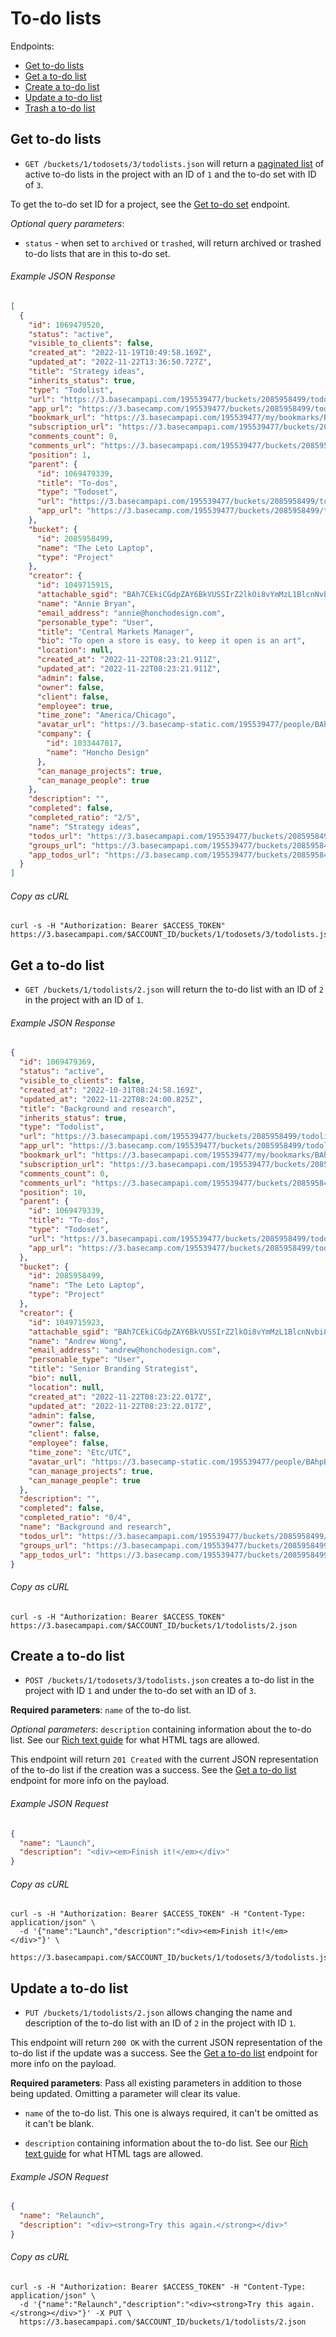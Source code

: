 To-do lists
===========

Endpoints:

- [Get to-do lists](#get-to-do-lists)
- [Get a to-do list](#get-a-to-do-list)
- [Create a to-do list](#create-a-to-do-list)
- [Update a to-do list](#update-a-to-do-list)
- [Trash a to-do list][trash]

Get to-do lists
---------------

* `GET /buckets/1/todosets/3/todolists.json` will return a [paginated list][pagination] of active to-do lists in the project with an ID of `1` and the to-do set with ID of `3`.

To get the to-do set ID for a project, see the [Get to-do set][todoset] endpoint.

_Optional query parameters_:

* `status` - when set to `archived` or `trashed`, will return archived or trashed to-do lists that are in this to-do set.

###### Example JSON Response
<!-- START GET /buckets/1/todosets/3/todolists.json -->
```json
[
  {
    "id": 1069479520,
    "status": "active",
    "visible_to_clients": false,
    "created_at": "2022-11-19T10:49:58.169Z",
    "updated_at": "2022-11-22T13:36:50.727Z",
    "title": "Strategy ideas",
    "inherits_status": true,
    "type": "Todolist",
    "url": "https://3.basecampapi.com/195539477/buckets/2085958499/todolists/1069479520.json",
    "app_url": "https://3.basecamp.com/195539477/buckets/2085958499/todolists/1069479520",
    "bookmark_url": "https://3.basecampapi.com/195539477/my/bookmarks/BAh7CEkiCGdpZAY6BkVUSSIuZ2lkOi8vYmMzL1JlY29yZGluZy8xMDY5NDc5NTIwP2V4cGlyZXNfaW4GOwBUSSIMcHVycG9zZQY7AFRJIg1yZWFkYWJsZQY7AFRJIg9leHBpcmVzX2F0BjsAVDA=--24332fbdc81b06784de7e8f2b6c1e29021bbae58.json",
    "subscription_url": "https://3.basecampapi.com/195539477/buckets/2085958499/recordings/1069479520/subscription.json",
    "comments_count": 0,
    "comments_url": "https://3.basecampapi.com/195539477/buckets/2085958499/recordings/1069479520/comments.json",
    "position": 1,
    "parent": {
      "id": 1069479339,
      "title": "To-dos",
      "type": "Todoset",
      "url": "https://3.basecampapi.com/195539477/buckets/2085958499/todosets/1069479339.json",
      "app_url": "https://3.basecamp.com/195539477/buckets/2085958499/todosets/1069479339"
    },
    "bucket": {
      "id": 2085958499,
      "name": "The Leto Laptop",
      "type": "Project"
    },
    "creator": {
      "id": 1049715915,
      "attachable_sgid": "BAh7CEkiCGdpZAY6BkVUSSIrZ2lkOi8vYmMzL1BlcnNvbi8xMDQ5NzE1OTE1P2V4cGlyZXNfaW4GOwBUSSIMcHVycG9zZQY7AFRJIg9hdHRhY2hhYmxlBjsAVEkiD2V4cGlyZXNfYXQGOwBUMA==--aeb392ebf54ffd820e45f27add22bae3a8c7da56",
      "name": "Annie Bryan",
      "email_address": "annie@honchodesign.com",
      "personable_type": "User",
      "title": "Central Markets Manager",
      "bio": "To open a store is easy, to keep it open is an art",
      "location": null,
      "created_at": "2022-11-22T08:23:21.911Z",
      "updated_at": "2022-11-22T08:23:21.911Z",
      "admin": false,
      "owner": false,
      "client": false,
      "employee": true,
      "time_zone": "America/Chicago",
      "avatar_url": "https://3.basecamp-static.com/195539477/people/BAhpBMtkkT4=--9927c47a4cbee30a7f9aea667882496aba799149/avatar?v=1",
      "company": {
        "id": 1033447817,
        "name": "Honcho Design"
      },
      "can_manage_projects": true,
      "can_manage_people": true
    },
    "description": "",
    "completed": false,
    "completed_ratio": "2/5",
    "name": "Strategy ideas",
    "todos_url": "https://3.basecampapi.com/195539477/buckets/2085958499/todolists/1069479520/todos.json",
    "groups_url": "https://3.basecampapi.com/195539477/buckets/2085958499/todolists/1069479520/groups.json",
    "app_todos_url": "https://3.basecamp.com/195539477/buckets/2085958499/todolists/1069479520/todos"
  }
]
```
<!-- END GET /buckets/1/todosets/3/todolists.json -->
###### Copy as cURL

``` shell
curl -s -H "Authorization: Bearer $ACCESS_TOKEN" https://3.basecampapi.com/$ACCOUNT_ID/buckets/1/todosets/3/todolists.json
```


Get a to-do list
----------------

* `GET /buckets/1/todolists/2.json` will return the to-do list with an ID of `2` in the project with an ID of `1`.

###### Example JSON Response
<!-- START GET /buckets/1/todolists/2.json -->
```json
{
  "id": 1069479369,
  "status": "active",
  "visible_to_clients": false,
  "created_at": "2022-10-31T08:24:58.169Z",
  "updated_at": "2022-11-22T08:24:00.825Z",
  "title": "Background and research",
  "inherits_status": true,
  "type": "Todolist",
  "url": "https://3.basecampapi.com/195539477/buckets/2085958499/todolists/1069479369.json",
  "app_url": "https://3.basecamp.com/195539477/buckets/2085958499/todolists/1069479369",
  "bookmark_url": "https://3.basecampapi.com/195539477/my/bookmarks/BAh7CEkiCGdpZAY6BkVUSSIuZ2lkOi8vYmMzL1JlY29yZGluZy8xMDY5NDc5MzY5P2V4cGlyZXNfaW4GOwBUSSIMcHVycG9zZQY7AFRJIg1yZWFkYWJsZQY7AFRJIg9leHBpcmVzX2F0BjsAVDA=--4b6309a7d4c2ec4c0ca573bd0caeedbcb3e49a2f.json",
  "subscription_url": "https://3.basecampapi.com/195539477/buckets/2085958499/recordings/1069479369/subscription.json",
  "comments_count": 0,
  "comments_url": "https://3.basecampapi.com/195539477/buckets/2085958499/recordings/1069479369/comments.json",
  "position": 10,
  "parent": {
    "id": 1069479339,
    "title": "To-dos",
    "type": "Todoset",
    "url": "https://3.basecampapi.com/195539477/buckets/2085958499/todosets/1069479339.json",
    "app_url": "https://3.basecamp.com/195539477/buckets/2085958499/todosets/1069479339"
  },
  "bucket": {
    "id": 2085958499,
    "name": "The Leto Laptop",
    "type": "Project"
  },
  "creator": {
    "id": 1049715923,
    "attachable_sgid": "BAh7CEkiCGdpZAY6BkVUSSIrZ2lkOi8vYmMzL1BlcnNvbi8xMDQ5NzE1OTIzP2V4cGlyZXNfaW4GOwBUSSIMcHVycG9zZQY7AFRJIg9hdHRhY2hhYmxlBjsAVEkiD2V4cGlyZXNfYXQGOwBUMA==--cc7313cd0fef7654f37f813c000bf892d80e2e2f",
    "name": "Andrew Wong",
    "email_address": "andrew@honchodesign.com",
    "personable_type": "User",
    "title": "Senior Branding Strategist",
    "bio": null,
    "location": null,
    "created_at": "2022-11-22T08:23:22.017Z",
    "updated_at": "2022-11-22T08:23:22.017Z",
    "admin": false,
    "owner": false,
    "client": false,
    "employee": false,
    "time_zone": "Etc/UTC",
    "avatar_url": "https://3.basecamp-static.com/195539477/people/BAhpBNNkkT4=--e3c2676dde30e7c13f87642e3a3dd46ad657f731/avatar?v=1",
    "can_manage_projects": true,
    "can_manage_people": true
  },
  "description": "",
  "completed": false,
  "completed_ratio": "0/4",
  "name": "Background and research",
  "todos_url": "https://3.basecampapi.com/195539477/buckets/2085958499/todolists/1069479369/todos.json",
  "groups_url": "https://3.basecampapi.com/195539477/buckets/2085958499/todolists/1069479369/groups.json",
  "app_todos_url": "https://3.basecamp.com/195539477/buckets/2085958499/todolists/1069479369/todos"
}
```
<!-- END GET /buckets/1/todolists/2.json -->
###### Copy as cURL

``` shell
curl -s -H "Authorization: Bearer $ACCESS_TOKEN" https://3.basecampapi.com/$ACCOUNT_ID/buckets/1/todolists/2.json
```


Create a to-do list
-------------------

* `POST /buckets/1/todosets/3/todolists.json` creates a to-do list in the project with ID `1` and under the to-do set with an ID of `3`.

**Required parameters**: `name` of the to-do list.

_Optional parameters_: `description` containing information about the to-do list. See our [Rich text guide][rich] for what HTML tags are allowed.

This endpoint will return `201 Created` with the current JSON representation of the to-do list if the creation was a success. See the [Get a to-do list](#get-a-to-do-list) endpoint for more info on the payload.

###### Example JSON Request

``` json
{
  "name": "Launch",
  "description": "<div><em>Finish it!</em></div>"
}
```

###### Copy as cURL

``` shell
curl -s -H "Authorization: Bearer $ACCESS_TOKEN" -H "Content-Type: application/json" \
  -d '{"name":"Launch","description":"<div><em>Finish it!</em></div>"}' \
  https://3.basecampapi.com/$ACCOUNT_ID/buckets/1/todosets/3/todolists.json
```


Update a to-do list
-------------------

* `PUT /buckets/1/todolists/2.json` allows changing the name and description of the to-do list with an ID of `2` in the project with ID `1`.

This endpoint will return `200 OK` with the current JSON representation of the to-do list if the update was a success. See the [Get a to-do list](#get-a-to-do-list) endpoint for more info on the payload.

**Required parameters**: Pass all existing parameters in addition to those being updated. Omitting a parameter will clear its value.

* `name` of the to-do list. This one is always required, it can't be omitted as it can't be blank.

* `description` containing information about the to-do list. See our [Rich text guide][rich] for what HTML tags are allowed.

###### Example JSON Request

``` json
{
  "name": "Relaunch",
  "description": "<div><strong>Try this again.</strong></div>"
}
```

###### Copy as cURL

``` shell
curl -s -H "Authorization: Bearer $ACCESS_TOKEN" -H "Content-Type: application/json" \
  -d '{"name":"Relaunch","description":"<div><strong>Try this again.</strong></div>"}' -X PUT \
  https://3.basecampapi.com/$ACCOUNT_ID/buckets/1/todolists/2.json
```


[trash]: https://github.com/basecamp/bc3-api/blob/master/sections/recordings.md#trash-a-recording
[pagination]: https://github.com/basecamp/bc3-api/blob/master/README.md#pagination
[todoset]: https://github.com/basecamp/bc3-api/blob/master/sections/todosets.md#get-to-do-set
[todos]: https://github.com/basecamp/bc3-api/blob/master/sections/todos.md#to-dos
[rich]: https://github.com/basecamp/bc3-api/blob/master/sections/rich_text.md
